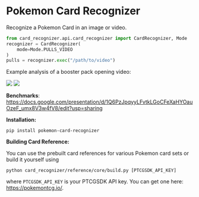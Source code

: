 # Pokemon Card Recognizer

Recognize a Pokemon Card in an image or video.

```python
from card_recognizer.api.card_recognizer import CardRecognizer, Mode 
recognizer = CardRecognizer(
    mode=Mode.PULLS_VIDEO
)
pulls = recognizer.exec("/path/to/video")
```

Example analysis of a booster pack opening video:

![](https://github.com/prateekt/pokemon-card-recognizer/blob/75409e8ecdc32256dfc4a0a8243782152fdd406b/example2.png?raw=true)
![](https://github.com/prateekt/pokemon-card-recognizer/blob/75409e8ecdc32256dfc4a0a8243782152fdd406b/example.png?raw=true)

<b>Benchmarks</b>: https://docs.google.com/presentation/d/1Q6PzJpqyyLFvtkLGoCFeXaHYOauOzeF_umx8V3w4fV8/edit?usp=sharing

<b>Installation:</b>

```
pip install pokemon-card-recognizer
```    

<b>Building Card Reference:</b>

You can use the prebuilt card references for various Pokemon card sets or build it yourself using
```commandline
python card_recognizer/reference/core/build.py [PTCGSDK_API_KEY]
```
where `PTCGSDK_API_KEY` is your PTCGSDK API key. You can get one here: https://pokemontcg.io/.